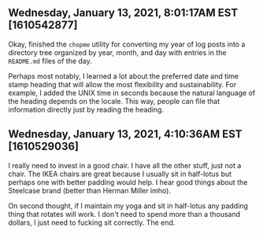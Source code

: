 ## Wednesday, January 13, 2021, 8:01:17AM EST [1610542877]

Okay, finished the `chopme` utility for converting my year of log posts
into a directory tree organized by year, month, and day with entries in
the `README.md` files of the day.

Perhaps most notably, I learned a lot about the preferred date and time
stamp heading that will allow the most flexibility and sustainability.
For example, I added the UNIX time in seconds because the natural
language of the heading depends on the locale. This way, people can file
that information directly just by reading the heading.

## Wednesday, January 13, 2021, 4:10:36AM EST [1610529036]

I really need to invest in a good chair. I have all the other stuff,
just not a chair. The IKEA chairs are great because I usually sit in
half-lotus but perhaps one with better padding would help. I hear good
things about the Steelcase brand (better than Herman Miller imho).

On second thought, if I maintain my yoga and sit in half-lotus any
padding thing that rotates will work. I don't need to spend more than a
thousand dollars, I just need to fucking sit correctly. The end.

